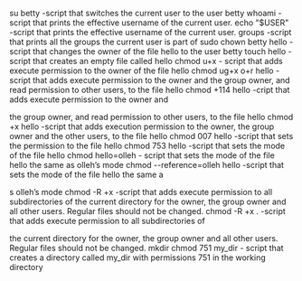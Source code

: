su betty -script that switches the current user to the user betty
whoami -script that prints the effective username of the current user.
echo "$USER" -script that prints the effective username of the current user.
groups -script that prints all the groups the current user is part of
sudo chown betty hello -script that changes the owner of the file hello to the user betty
touch hello -script that creates an empty file called hello
chmod u+x - script that adds execute permission to the owner of the file hello
chmod ug+x o+r hello -script that adds execute permission to the owner and the group owner, and read permission to other users, to the file hello
chmod +114 hello -cript that adds execute permission to the owner and

 the group owner, and read permission to other users, to the file hello
chmod +x hello -script that adds execution permission to the owner, the group owner and the other users, to the file hello
chmod 007 hello -script that sets the permission to the file hello
chmod 753 hello -script that sets the mode of the file hello
chmod hello=olleh - script that sets the mode of the file hello the same as olleh’s mode
chmod --reference=olleh hello -script that sets the mode of the file hello the same a

s olleh’s mode
chmod -R +x -script that adds execute permission to all subdirectories of the current directory for the owner, the group owner and all other users. Regular files should not be changed.
chmod -R +x . -script that adds execute permission to all subdirectories of 

the current directory for the owner, the group owner and all other users. Regular files should not be changed.
mkdir chmod 751 my_dir - script that creates a directory called my_dir with permissions 751 in the working directory
